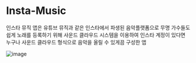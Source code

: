 # Insta-Music
인스타 뮤직 앱은 유튜브 뮤직과 같은 인스타에서 파생된 음악플랫폼으로 무명 가수들도 쉽게 노래를 등록하기 위해 
사운드 클라우드 시스템을 이용하여 인스타 계정이 있다면 누구나 사운드 클라우드 형식으로 음악을 올릴 수 있게끔 구성한 앱

![image](https://user-images.githubusercontent.com/88313282/144216400-bc7fc8a0-07e6-4d8c-aa1e-73edd6f1bf7e.png)
